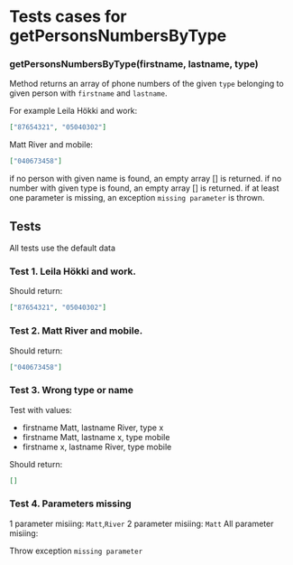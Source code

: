 # Tests cases for getPersonsNumbersByType

### **getPersonsNumbersByType(firstname, lastname, type)**

Method returns an array of phone numbers of the given `type` belonging to given person with `firstname` and `lastname`.

For example Leila Hökki and work:
```json
["87654321", "05040302"]
```

Matt River and mobile:
```json
["040673458"]
```

if no person with given name is found, an empty array [] is returned.
if no number with given type is found, an empty array [] is returned.
if at least one parameter is missing, an exception `missing parameter` is thrown.

## Tests

All tests use the default data

### Test 1. Leila Hökki and work.

Should return:
```json
["87654321", "05040302"]
```

### Test 2. Matt River and mobile.

Should return:
```json
["040673458"]
```

### Test 3. Wrong type or name

Test with values:
- firstname Matt, lastname River, type x
- firstname Matt, lastname x, type mobile
- firstname x, lastname River, type mobile


Should return:
```json
[]
```


### Test 4. Parameters missing
1 parameter misiing: `Matt`,`River`
2 parameter misiing: `Matt`
All parameter misiing: 

Throw exception `missing parameter`
